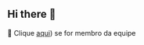 ## Hi there 👋
🧙 Clique [aqui](h[https://github.com/previsio-engenharia?view_as=member])) se for membro da equipe 

<!--

**Here are some ideas to get you started:**

🙋‍♀️ A short introduction - what is your organization all about?
🌈 Contribution guidelines - how can the community get involved?
👩‍💻 Useful resources - where can the community find your docs? Is there anything else the community should know?
🍿 Fun facts - what does your team eat for breakfast?
🧙 Remember, you can do mighty things with the power of [Markdown](h[https://github.com/previsio-engenharia?view_as=member]))
-->
